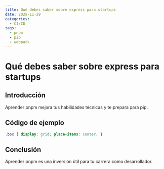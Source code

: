 ```yaml
---
title: Qué debes saber sobre express para startups
date: 2029-11-29
categories:
  - CI/CD
tags:
  - pnpm
  - pip
  - webpack
---
```


# Qué debes saber sobre express para startups

## Introducción

Aprender pnpm mejora tus habilidades técnicas y te prepara para pip.

## Código de ejemplo

```css
.box { display: grid; place-items: center; }
```

## Conclusión

Aprender pnpm es una inversión útil para tu carrera como desarrollador.